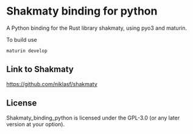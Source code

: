 # Shakmaty binding for python

A Python binding for the Rust library shakmaty, using pyo3 and maturin.

To build use 

```console
maturin develop
```
## Link to Shakmaty 
https://github.com/niklasf/shakmaty


## License

Shakmaty_binding_python is licensed under the GPL-3.0 (or any later version at your option).


